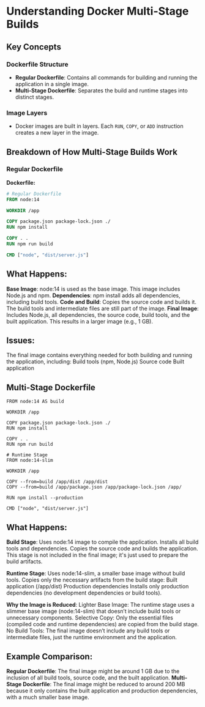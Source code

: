 # Understanding Docker Multi-Stage Builds

## Key Concepts

### Dockerfile Structure
- **Regular Dockerfile**: Contains all commands for building and running the application in a single image.
- **Multi-Stage Dockerfile**: Separates the build and runtime stages into distinct stages.

### Image Layers
- Docker images are built in layers. Each `RUN`, `COPY`, or `ADD` instruction creates a new layer in the image.

## Breakdown of How Multi-Stage Builds Work

### Regular Dockerfile

**Dockerfile:**

```dockerfile
# Regular Dockerfile
FROM node:14

WORKDIR /app

COPY package.json package-lock.json ./
RUN npm install

COPY . .
RUN npm run build

CMD ["node", "dist/server.js"]
```
## What Happens:

**Base Image**: node:14 is used as the base image. This image includes Node.js and npm.
**Dependencies**: npm install adds all dependencies, including build tools.
**Code and Build**: Copies the source code and builds it. The build tools and intermediate files are still part of the image.
**Final Image**: Includes Node.js, all dependencies, the source code, build tools, and the built application. This results in a larger image (e.g., 1 GB).

## Issues:
The final image contains everything needed for both building and running the application, including:
Build tools (npm, Node.js)
Source code
Built application

## Multi-Stage Dockerfile
```# Build Stage
FROM node:14 AS build

WORKDIR /app

COPY package.json package-lock.json ./
RUN npm install

COPY . .
RUN npm run build

# Runtime Stage
FROM node:14-slim

WORKDIR /app

COPY --from=build /app/dist /app/dist
COPY --from=build /app/package.json /app/package-lock.json /app/

RUN npm install --production

CMD ["node", "dist/server.js"]
```

## What Happens:

**Build Stage**:
Uses node:14 image to compile the application.
Installs all build tools and dependencies.
Copies the source code and builds the application.
This stage is not included in the final image; it's just used to prepare the build artifacts.

**Runtime Stage**:
Uses node:14-slim, a smaller base image without build tools.
Copies only the necessary artifacts from the build stage:
Built application (/app/dist)
Production dependencies
Installs only production dependencies (no development dependencies or build tools).

**Why the Image is Reduced**:
Lighter Base Image: The runtime stage uses a slimmer base image (node:14-slim) that doesn’t include build tools or unnecessary components.
Selective Copy: Only the essential files (compiled code and runtime dependencies) are copied from the build stage.
No Build Tools: The final image doesn’t include any build tools or intermediate files, just the runtime environment and the application.

## Example Comparison:
**Regular Dockerfile**: The final image might be around 1 GB due to the inclusion of all build tools, source code, and the built application.
**Multi-Stage Dockerfile**: The final image might be reduced to around 200 MB because it only contains the built application and production dependencies, with a much smaller base image.
